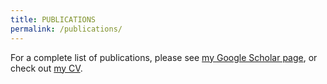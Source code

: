 ```yaml
---
title: PUBLICATIONS
permalink: /publications/
---
```



For a complete list of publications, please see [my Google Scholar
page](https://scholar.google.com/citations?user=Kwg1_M0AAAAJ&hl=en), or check out [my CV](/assets/cv.pdf).

